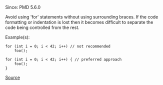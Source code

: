 Since: PMD 5.6.0

Avoid using 'for' statements without using surrounding braces. If the code formatting or
indentation is lost then it becomes difficult to separate the code being controlled
from the rest.

Example(s):
```
for (int i = 0; i < 42; i++) // not recommended
    foo();

for (int i = 0; i < 42; i++) { // preferred approach
    foo();
}
```

[Source](https://pmd.github.io/pmd-5.6.1/pmd-apex/rules/apex/braces.html#ForLoopsMustUseBraces)
